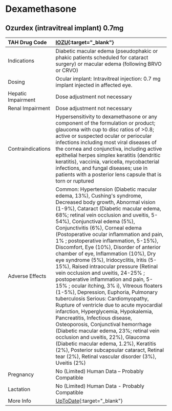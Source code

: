 # Dexamethasone

## Ozurdex (intravitreal implant) 0.7mg

| TAH Drug Code      | [IOZU](https://www.tahsda.org.tw/drugs/hissearch.php?drug_code=IOZU){:target="_blank"}                                                                                                                                                                                                                                                                                                                                                                                                                                                                                                                                                                                                                                                                                                                                                                                                                                                                                                                                                                                                                                                        |
|:-------------------|:----------------------------------------------------------------------------------------------------------------------------------------------------------------------------------------------------------------------------------------------------------------------------------------------------------------------------------------------------------------------------------------------------------------------------------------------------------------------------------------------------------------------------------------------------------------------------------------------------------------------------------------------------------------------------------------------------------------------------------------------------------------------------------------------------------------------------------------------------------------------------------------------------------------------------------------------------------------------------------------------------------------------------------------------------------------------------------------------------------------------------------------------|
| Indications        | Diabetic macular edema (pseudophakic or phakic patients scheduled for cataract surgery) or macular edema (following BRVO or CRVO)                                                                                                                                                                                                                                                                                                                                                                                                                                                                                                                                                                                                                                                                                                                                                                                                                                                                                                                                                                                                             |
| Dosing             | Ocular implant: Intravitreal injection: 0.7 mg implant injected in affected eye.                                                                                                                                                                                                                                                                                                                                                                                                                                                                                                                                                                                                                                                                                                                                                                                                                                                                                                                                                                                                                                                              |
| Hepatic Impairment | Dose adjustment not necessary                                                                                                                                                                                                                                                                                                                                                                                                                                                                                                                                                                                                                                                                                                                                                                                                                                                                                                                                                                                                                                                                                                                 |
| Renal Impairment   | Dose adjustment not necessary                                                                                                                                                                                                                                                                                                                                                                                                                                                                                                                                                                                                                                                                                                                                                                                                                                                                                                                                                                                                                                                                                                                 |
| Contraindications  | Hypersensitivity to dexamethasone or any component of the formulation or product; glaucoma with cup to disc ratios of >0.8; active or suspected ocular or periocular infections including most viral diseases of the cornea and conjunctiva, including active epithelial herpes simplex keratitis (dendritic keratitis), vaccinia, varicella, mycobacterial infections, and fungal diseases; use in patients with a posterior lens capsule that is torn or ruptured                                                                                                                                                                                                                                                                                                                                                                                                                                                                                                                                                                                                                                                                           |
| Adverse Effects    | Common: Hypertension (Diabetic macular edema, 13%), Cushing's syndrome, Decreased body growth, Abnormal vision (1-9%), Cataract (Diabetic macular edema, 68%; retinal vein occlusion and uveitis, 5-54%), Conjunctival edema (5%), Conjunctivitis (6%), Corneal edema (Postoperative ocular inflammation and pain, 1% ; postoperative inflammation, 5-15%), Discomfort, Eye (10%), Disorder of anterior chamber of eye, Inflammation (10%), Dry eye syndrome (5%), Iridocyclitis, Iritis (5-15%), Raised intraocular pressure (Retinal vein occlusion and uveitis, 24-25% ; postoperative inflammation and pain, 5-15% ; ocular itching, 3% i), Vitreous floaters (1-5%), Depression, Euphoria, Pulmonary tuberculosis Serious: Cardiomyopathy, Rupture of ventricle due to acute myocardial infarction, Hyperglycemia, Hypokalemia, Pancreatitis, Infectious disease, Osteoporosis, Conjunctival hemorrhage (Diabetic macular edema, 23%; retinal vein occlusion and uveitis, 22%), Glaucoma (Diabetic macular edema, 1.2%), Keratitis (2%), Posterior subcapsular cataract, Retinal tear (2%), Retinal vascular disorder (3%), Uveitis (2%) |
| Pregnancy          | No (Limited) Human Data – Probably Compatible                                                                                                                                                                                                                                                                                                                                                                                                                                                                                                                                                                                                                                                                                                                                                                                                                                                                                                                                                                                                                                                                                                 |
| Lactation          | No (Limited) Human Data - Probably Compatible                                                                                                                                                                                                                                                                                                                                                                                                                                                                                                                                                                                                                                                                                                                                                                                                                                                                                                                                                                                                                                                                                                 |
| More Info          | [UpToDate](https://www.uptodate.com/contents/dexamethasone-drug-information){:target="_blank"}                                                                                                                                                                                                                                                                                                                                                                                                                                                                                                                                                                                                                                                                                                                                                                                                                                                                                                                                                                                                                                                |

